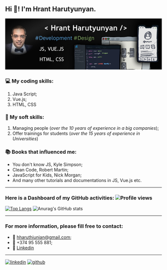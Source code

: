 ## Hi 👏!  I'm Hrant Harutyunyan.  

<img src="MyBanner.jpg">

### 💻 My coding skills:
>
1. Java Script;
2. Vue.js;
3. HTML, CSS

### 🤹 My soft skills: 
>
1. Managing people (*over the 10 years of experience in a big companies*);
2. Offer trainings for students (*over the 15 years of experience in Universities*)

### 📚 Books that influenced me: 
>
+ You don't know JS, Kyle Simpson;
+ Clean Code, Robert Martin;
+ JavaScript for Kids, Nick Morgan;
+ And many other tutorials and documentations in JS, Vue.js etc.
___
### Here is a Dashboard of my GitHub activities:   ![Profile views](https://gpvc.arturio.dev/HrantHaruthiunian)  
>
[![Top Langs](https://github-readme-stats.vercel.app/api/top-langs/?username=HrantHaruthiunian)](https://github.com/anuraghazra/github-readme-stats)  ![Anurag's GitHub stats](https://github-readme-stats.vercel.app/api?username=HrantHaruthiunian&theme=radical&show_icons=true) 
___
### For more information, please fill free to contact:
>
+ 📧 hharuthiunian@gmail.com;
+ 📱 +374 95 555 881;
+ 🔗 <a href="http://linkedin.com/in/hrant-harutyunyan/" target="_blank">Linkedin</a>
___
>
[<img src='https://cdn.jsdelivr.net/npm/simple-icons@3.0.1/icons/linkedin.svg' alt='linkedin' height='40'>](https://www.linkedin.com/in/Hrant-Harutyunyan/)   [<img src='https://cdn.jsdelivr.net/npm/simple-icons@3.0.1/icons/github.svg' alt='github' height='40'>](https://github.com/HrantHaruthiunian)  

